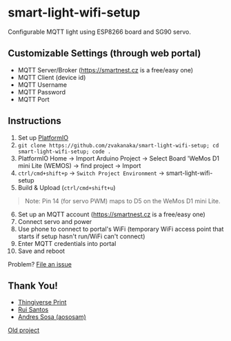 # smart-light-wifi-setup
Configurable MQTT light using ESP8266 board and SG90 servo.

## Customizable Settings (through web portal)
- MQTT Server/Broker (https://smartnest.cz is a free/easy one)
- MQTT Client (device id)
- MQTT Username
- MQTT Password
- MQTT Port

## Instructions
1) Set up [PlatformIO](https://platformio.org/platformio-ide)
2) `git clone https://github.com/zvakanaka/smart-light-wifi-setup; cd smart-light-wifi-setup; code .`
3) PlatformIO Home -> Import Arduino Project -> Select Board 'WeMos D1 mini Lite (WEMOS) -> find project -> Import
4) `ctrl/cmd+shift+p` -> `Switch Project Environment` -> smart-light-wifi-setup
5) Build & Upload (`ctrl/cmd+shift+u`)

> Note: Pin 14 (for servo PWM) maps to D5 on the WeMos D1 mini Lite.

6) Set up an MQTT account (https://smartnest.cz is a free/easy one)
7) Connect servo and power
8) Use phone to connect to portal's WiFi (temporary WiFi access point that starts if setup hasn't run/WiFi can't connect)
9) Enter MQTT credentials into portal
10) Save and reboot

Problem? [File an issue](https://github.com/zvakanaka/smart-light-wifi-setup/issues/new)

## Thank You!
- [Thingiverse Print](https://www.thingiverse.com/thing:1156995)
- [Rui Santos](https://randomnerdtutorials.com/wifimanager-with-esp8266-autoconnect-custom-parameter-and-manage-your-ssid-and-password/)
- [Andres Sosa (aososam)](https://github.com/aososam/Smartnest/blob/master/Devices/light/light.ino)

[Old project](https://github.com/zvakanaka/light-switch-servo/)

